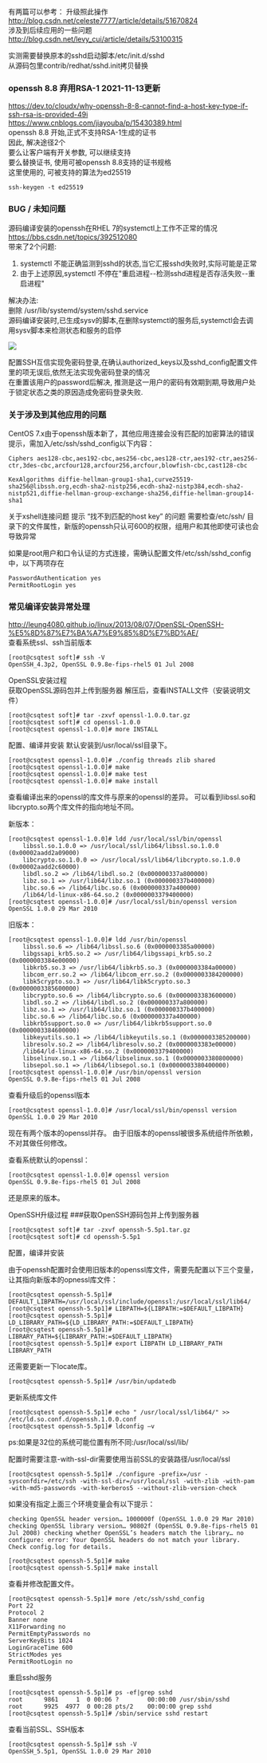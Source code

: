 有两篇可以参考：
升级照此操作  
http://blog.csdn.net/celeste7777/article/details/51670824  
涉及到后续应用的一些问题  
http://blog.csdn.net/levy_cui/article/details/53100315 

实测需要替换原本的sshd启动脚本/etc/init.d/sshd  
从源码包里contrib/redhat/sshd.init拷贝替换

### openssh 8.8 弃用RSA-1  2021-11-13更新
https://dev.to/cloudx/why-openssh-8-8-cannot-find-a-host-key-type-if-ssh-rsa-is-provided-49i  
https://www.cnblogs.com/jiayouba/p/15430389.html  
openssh 8.8 开始,正式不支持RSA-1生成的证书  
因此, 解决途径2个  
要么让客户端有开关参数, 可以继续支持  
要么替换证书, 使用可被openssh 8.8支持的证书规格  
这里使用的, 可被支持的算法为ed25519  
```
ssh-keygen -t ed25519
```

### BUG / 未知问题
源码编译安装的openssh在RHEL 7的systemctl上工作不正常的情况  
https://bbs.csdn.net/topics/392512080  
带来了2个问题:
1) systemctl 不能正确监测到sshd的状态,当它汇报sshd失败时,实际可能是正常
2) 由于上述原因,systemctl 不停在"重启进程--检测sshd进程是否存活失败--重启进程"

解决办法:  
删除 /usr/lib/systemd/system/sshd.service  
源码编译安装时,已生成sysv的脚本,在删除systemctl的服务后,systemctl会去调用sysv脚本来检测状态和服务的启停

![](images/xyFVJeN1Pnuz6rJdiH7wEVqS5YmDp2K0.jpg)


配置SSH互信实现免密码登录,在确认authorized_keys以及sshd_config配置文件里的项无误后,依然无法实现免密码登录的情况  
在重置该用户的password后解决, 推测是这一用户的密码有效期到期,导致用户处于锁定状态之类的原因造成免密码登录失败.


### 关于涉及到其他应用的问题  
CentOS 7.x由于openssh版本新了，其他应用连接会没有匹配的加密算法的错误提示，需加入/etc/ssh/sshd_config以下内容：
```
Ciphers aes128-cbc,aes192-cbc,aes256-cbc,aes128-ctr,aes192-ctr,aes256-ctr,3des-cbc,arcfour128,arcfour256,arcfour,blowfish-cbc,cast128-cbc  
 
KexAlgorithms diffie-hellman-group1-sha1,curve25519-sha256@libssh.org,ecdh-sha2-nistp256,ecdh-sha2-nistp384,ecdh-sha2-nistp521,diffie-hellman-group-exchange-sha256,diffie-hellman-group14-sha1  
```
关于xshell连接问题
提示 “找不到匹配的host key” 的问题
需要检查/etc/ssh/ 目录下的文件属性，新版的openssh只认可600的权限，组用户和其他即使可读也会导致异常

如果是root用户和口令认证的方式连接，需确认配置文件/etc/ssh/sshd_config中，以下两项存在
```
PasswordAuthentication yes
PermitRootLogin yes
```

### 常见编译安装异常处理
http://leung4080.github.io/linux/2013/08/07/OpenSSL-OpenSSH-%E5%8D%87%E7%BA%A7%E9%85%8D%E7%BD%AE/  
查看系统ssl、ssh当前版本
```
[root@csqtest soft]# ssh -V
OpenSSH_4.3p2, OpenSSL 0.9.8e-fips-rhel5 01 Jul 2008
```
OpenSSL安装过程  
获取OpenSSL源码包并上传到服务器 解压后，查看INSTALL文件（安装说明文件）
```
[root@csqtest soft]# tar -zxvf openssl-1.0.0.tar.gz 
[root@csqtest soft]# cd openssl-1.0.0
[root@csqtest openssl-1.0.0]# more INSTALL
```
配置、编译并安装
默认安装到/usr/local/ssl目录下。
```
[root@csqtest openssl-1.0.0]# ./config threads zlib shared
[root@csqtest openssl-1.0.0]# make 
[root@csqtest openssl-1.0.0]# make test
[root@csqtest openssl-1.0.0]# make install
```
查看编译出来的openssl的库文件与原来的openssl的差异。 可以看到libssl.so和libcrypto.so两个库文件的指向地址不同。

新版本：
```
[root@csqtest openssl-1.0.0]# ldd /usr/local/ssl/bin/openssl 
    libssl.so.1.0.0 => /usr/local/ssl/lib64/libssl.so.1.0.0 (0x00002aadd2a09000)
    libcrypto.so.1.0.0 => /usr/local/ssl/lib64/libcrypto.so.1.0.0 (0x00002aadd2c60000)
    libdl.so.2 => /lib64/libdl.so.2 (0x000000337a800000)
    libz.so.1 => /usr/lib64/libz.so.1 (0x000000337b400000)
    libc.so.6 => /lib64/libc.so.6 (0x000000337a400000)
    /lib64/ld-linux-x86-64.so.2 (0x0000003379400000)
[root@csqtest openssl-1.0.0]# /usr/local/ssl/bin/openssl version
OpenSSL 1.0.0 29 Mar 2010
```
旧版本：
```
[root@csqtest openssl-1.0.0]# ldd /usr/bin/openssl
    libssl.so.6 => /lib64/libssl.so.6 (0x0000003385a00000)
    libgssapi_krb5.so.2 => /usr/lib64/libgssapi_krb5.so.2 (0x0000003384e00000)
    libkrb5.so.3 => /usr/lib64/libkrb5.so.3 (0x0000003384a00000)
    libcom_err.so.2 => /lib64/libcom_err.so.2 (0x0000003384200000)
    libk5crypto.so.3 => /usr/lib64/libk5crypto.so.3 (0x0000003385600000)
    libcrypto.so.6 => /lib64/libcrypto.so.6 (0x0000003383600000)
    libdl.so.2 => /lib64/libdl.so.2 (0x000000337a800000)
    libz.so.1 => /usr/lib64/libz.so.1 (0x000000337b400000)
    libc.so.6 => /lib64/libc.so.6 (0x000000337a400000)
    libkrb5support.so.0 => /usr/lib64/libkrb5support.so.0 (0x0000003384600000)
    libkeyutils.so.1 => /lib64/libkeyutils.so.1 (0x0000003385200000)
    libresolv.so.2 => /lib64/libresolv.so.2 (0x0000003383e00000)
    /lib64/ld-linux-x86-64.so.2 (0x0000003379400000)
    libselinux.so.1 => /lib64/libselinux.so.1 (0x0000003380800000)
    libsepol.so.1 => /lib64/libsepol.so.1 (0x0000003380400000)
[root@csqtest openssl-1.0.0]# /usr/bin/openssl version
OpenSSL 0.9.8e-fips-rhel5 01 Jul 2008
```
查看升级后的openssl版本
```
[root@csqtest openssl-1.0.0]# /usr/local/ssl/bin/openssl version
OpenSSL 1.0.0 29 Mar 2010
```
现在有两个版本的openssl并存。 由于旧版本的openssl被很多系统组件所依赖，不对其做任何修改。

查看系统默认的openssl：
```
[root@csqtest openssl-1.0.0]# openssl version
OpenSSL 0.9.8e-fips-rhel5 01 Jul 2008
```
还是原来的版本。

OpenSSH升级过程
###获取OpenSSH源码包并上传到服务器
```
[root@csqtest soft]# tar -zxvf openssh-5.5p1.tar.gz 
[root@csqtest soft]# cd openssh-5.5p1
```
配置，编译并安装

由于openssh配置时会使用旧版本的openssl库文件，需要先配置以下三个变量，让其指向新版本的opnessl库文件：
```
[root@csqtest openssh-5.5p1]# DEFAULT_LIBPATH=/usr/local/ssl/include/openssl:/usr/local/ssl/lib64/
[root@csqtest openssh-5.5p1]# LIBPATH=${LIBPATH:=$DEFAULT_LIBPATH} 
[root@csqtest openssh-5.5p1]# LD_LIBRARY_PATH=${LD_LIBRARY_PATH:=$DEFAULT_LIBPATH}
[root@csqtest openssh-5.5p1]# LIBRARY_PATH=${LIBRARY_PATH:=$DEFAULT_LIBPATH}
[root@csqtest openssh-5.5p1]# export LIBPATH LD_LIBRARY_PATH LIBRARY_PATH
```
还需要更新一下locate库。
```
[root@csqtest openssh-5.5p1]# /usr/bin/updatedb
```
更新系统库文件
```
[root@csqtest openssh-5.5p1]# echo " /usr/local/ssl/lib64/" >> /etc/ld.so.conf.d/openssh.1.0.0.conf
[root@csqtest openssh-5.5p1]# ldconfig –v
```
ps:如果是32位的系统可能位置有所不同:/usr/local/ssl/lib/

配置时需要注意-with-ssl-dir需要使用当前SSL的安装路径/usr/local/ssl
```
[root@csqtest openssh-5.5p1]# ./configure -prefix=/usr -sysconfdir=/etc/ssh -with-ssl-dir=/usr/local/ssl -with-zlib -with-pam -with-md5-passwords -with-kerberos5 --without-zlib-version-check
```
如果没有指定上面三个环境变量会有以下提示： 
```
checking OpenSSL header version… 1000000f (OpenSSL 1.0.0 29 Mar 2010) checking OpenSSL library version… 90802f (OpenSSL 0.9.8e-fips-rhel5 01 Jul 2008) checking whether OpenSSL’s headers match the library… no configure: error: Your OpenSSL headers do not match your library. Check config.log for details.
```
```
[root@csqtest openssh-5.5p1]# make
[root@csqtest openssh-5.5p1]# make install
```
查看并修改配置文件。
```
[root@csqtest openssh-5.5p1]# more /etc/ssh/sshd_config
Port 22
Protocol 2
Banner none
X11Forwarding no
PermitEmptyPasswords no
ServerKeyBits 1024
LoginGraceTime 600
StrictModes yes
PermitRootLogin no
```
重启sshd服务
```
[root@csqtest openssh-5.5p1]# ps -ef|grep sshd
root      9861     1  0 00:06 ?        00:00:00 /usr/sbin/sshd
root      9925  4977  0 00:28 pts/2    00:00:00 grep sshd
[root@csqtest openssh-5.5p1]# /sbin/service sshd restart
```
查看当前SSL、SSH版本
```
[root@csqtest openssh-5.5p1]# ssh -V
OpenSSH_5.5p1, OpenSSL 1.0.0 29 Mar 2010
```
